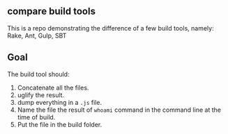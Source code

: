 ## compare build tools

This is a repo demonstrating the difference of a few build tools, namely: Rake, Ant, Gulp, SBT

## Goal

The build tool should:

1. Concatenate all the files.
2. uglify the result.
3. dump everything in a `.js` file.
4. Name the file the result of `whoami` command in the command line at the time of build.
5. Put the file in the build folder.
